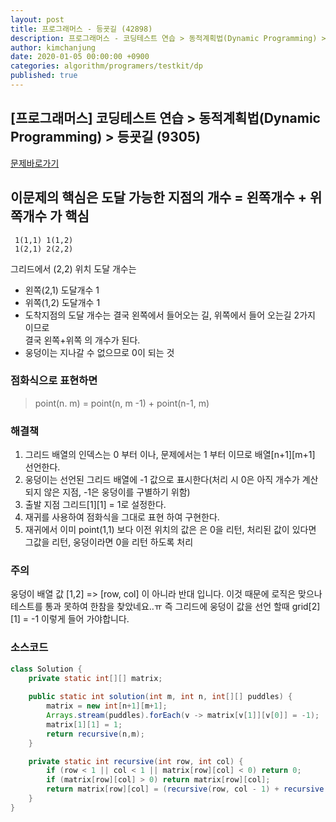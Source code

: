 ```yaml
---
layout: post
title: 프로그래머스 - 등굣길 (42898)
description: 프로그래머스 - 코딩테스트 연습 > 동적계획법(Dynamic Programming) > 등굣길 (42898)
author: kimchanjung
date: 2020-01-05 00:00:00 +0900
categories: algorithm/programers/testkit/dp
published: true
---
```


## [프로그래머스] 코딩테스트 연습 > 동적계획법(Dynamic Programming) > 등굣길 (9305)
[문제바로가기](https://programmers.co.kr/learn/courses/30/lessons/42898)
## 이문제의 핵심은 도달 가능한 지점의 개수 = 왼쪽개수 + 위쪽개수 가 핵심

```
 1(1,1) 1(1,2)
 1(2,1) 2(2,2)
```
그리드에서 (2,2) 위치 도달 개수는
* 왼쪽(2,1) 도달개수 1
* 위쪽(1,2) 도달개수 1
* 도착지점의 도달 개수는 결국 왼쪽에서 들어오는 길, 위쪽에서 들어 오는길 2가지 이므로  
  결국 왼쪽+위쪽 의 개수가 된다.
* 웅덩이는 지나갈 수 없으므로 0이 되는 것

### 점화식으로 표현하면
> point(n. m) = point(n, m -1) + point(n-1, m)

### 해결책
1. 그리드 배열의 인덱스는 0 부터 이나, 문제에서는 1 부터 이므로 배열[n+1][m+1] 선언한다.
2. 웅덩이는 선언된 그리드 배열에 -1 값으로 표시한다(처리 시 0은 아직 개수가 계산되지 않은 지점, -1은 웅덩이를 구별하기 위함)
3. 출발 지점 그리드[1][1] = 1로 설정한다.
4. 재귀를 사용하여 점화식을 그대로 표현 하여 구현한다.
5. 재귀에서 이미 point(1,1) 보다 이전 위치의 값은 은 0을 리턴, 처리된 값이 있다면 그값을 리턴, 웅덩이라면 0을 리턴 하도록 처리

### 주의
웅덩이 배열 값 [1,2] => [row, col] 이 아니라 반대 입니다. 이것 때문에  로직은 맞으나 테스트를 통과 못하여 한참을 찾았네요..ㅠ
즉 그리드에 웅덩이 값을 선언 할때 grid[2][1] = -1 이렇게 들어 가야합니다.

### 소스코드
```java
class Solution {
    private static int[][] matrix;
    
    public static int solution(int m, int n, int[][] puddles) {
        matrix = new int[n+1][m+1];
        Arrays.stream(puddles).forEach(v -> matrix[v[1]][v[0]] = -1);
        matrix[1][1] = 1;
        return recursive(n,m);
    }

    private static int recursive(int row, int col) {
        if (row < 1 || col < 1 || matrix[row][col] < 0) return 0;
        if (matrix[row][col] > 0) return matrix[row][col];
        return matrix[row][col] = (recursive(row, col - 1) + recursive(row - 1, col)) % 1000000007;
    }
}
```

